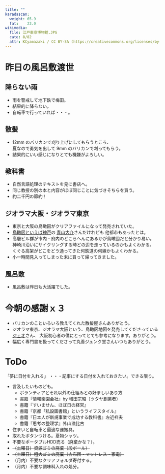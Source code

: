 ```yaml
---
title: ""
karadascan:
  weight: 65.9
  fat:    23.0
wikimedia:
  file: 江戸東京博物館.JPG
  cate: 8/82
  attr: KCyamazaki / CC BY-SA (https://creativecommons.org/licenses/by-sa/4.0)
---
```


# 昨日の風呂敷渡世

## 降らない雨

* 雨を警戒して地下鉄で梅田。
* 結果的に降らない。
* 自転車で行っていれば・・・。

## 散髪

* 12mm のバリカンで刈り上げにしてもらうところ、  
  夏なので勇気を出して 9mm のバリカンで刈ってもらう。
* 結果的にいい感じになりとても機嫌がよろしい。

## 教科書

* 自然言語処理のテキストを見に書店へ。
* 同じ教授の別の本と内容がほぼ同じことに気づきそちらを買う。
* 約二千円の節約！

## ジオラマ大阪・ジオラマ東京

* 東京と大阪の鳥瞰図がクリアファイルになって発売されていた。
* [鳥瞰図といえば神戸](https://kutouten.co.jp/aoyama/)の
  [青山大介](https://aoyamadaisuke.com/index.html)さんだけれども
  他都市もあったとは。
* 高層ビル群が市内・府内のどこらへんにあるかが鳥瞰図だと分かり易い。  
  神崎川沿いにサイクリングする時どの辺を走っているのかもよくわかる。  
  くぐる高架がどこをどう通ってきた何鉄道の何線かもよくわかる。
* 小一時間見入ってしまった末に買って帰ってきました。


## 風呂敷

* 風呂敷は昨日も大活躍でした。



# 今朝の感謝ｘ３

* バリカンのこといろいろ教えてくれた散髪屋さんありがとう。
* ジオラマ東京、ジオラマ大阪という、鳥瞰図地図を発売してくださっている  
  [ジェオ](http://www.geo-prd.co.jp/product/diorama_osaka)さん、
  大阪初心者の僕にとってとても参考になります。ありがとう。
* 幅広く専門書を扱ってくださって丸善ジュンク堂さんいつもありがとう。


# ToDo

「夢に日付を入れる」
・・・記事にする日付を入れておきたい。できる限り。


* 言及したいものども。
  * ボランティアとそれ以外の仕組みとの好ましいあり方
  * 書籍『情報楽園会社』by 増田宗昭（ツタヤ創業者）
  * 書籍『すいません、ほぼ日の経営』
  * 書籍『京都「私設圖書館」というライフスタイル』
  * 書籍『日本人が新規事業で成功する教科書』左近祥夫
  * 書籍『思考の整理学』外山滋比古
* 住まいと自転車と最適な運搬具。
* 取れたボタンつける。夏物シャツ。
* 不要なポータブルHDD売る（廃棄かな？）。
* ~~（土曜日）資源ゴミの廃棄（段ボール）~~
* ~~（土曜日）粗大ゴミの廃棄（古布団・マットレス・家電）~~
* （月内）不要なクリアフォルダ寄付する。
* （月内）不要な調味料入れの処分。


